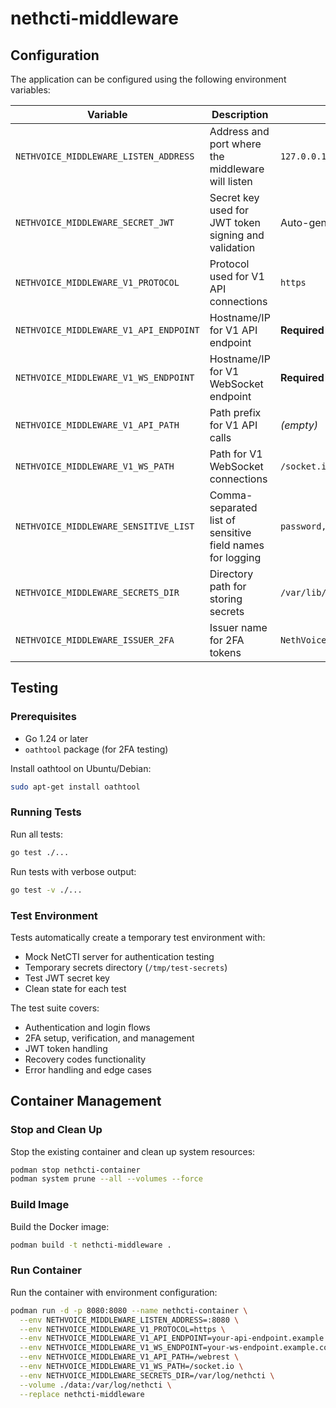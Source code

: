 # nethcti-middleware

## Configuration

The application can be configured using the following environment variables:

| Variable | Description | Default Value |
|----------|-------------|---------------|
| `NETHVOICE_MIDDLEWARE_LISTEN_ADDRESS` | Address and port where the middleware will listen | `127.0.0.1:8080` |
| `NETHVOICE_MIDDLEWARE_SECRET_JWT` | Secret key used for JWT token signing and validation | Auto-generated UUID |
| `NETHVOICE_MIDDLEWARE_V1_PROTOCOL` | Protocol used for V1 API connections | `https` |
| `NETHVOICE_MIDDLEWARE_V1_API_ENDPOINT` | Hostname/IP for V1 API endpoint | **Required** |
| `NETHVOICE_MIDDLEWARE_V1_WS_ENDPOINT` | Hostname/IP for V1 WebSocket endpoint | **Required** |
| `NETHVOICE_MIDDLEWARE_V1_API_PATH` | Path prefix for V1 API calls | _(empty)_ |
| `NETHVOICE_MIDDLEWARE_V1_WS_PATH` | Path for V1 WebSocket connections | `/socket.io` |
| `NETHVOICE_MIDDLEWARE_SENSITIVE_LIST` | Comma-separated list of sensitive field names for logging | `password,secret,token,passphrase,private,key` |
| `NETHVOICE_MIDDLEWARE_SECRETS_DIR` | Directory path for storing secrets | `/var/lib/whale/secrets` |
| `NETHVOICE_MIDDLEWARE_ISSUER_2FA` | Issuer name for 2FA tokens | `NethVoice` |

## Testing

### Prerequisites

- Go 1.24 or later
- `oathtool` package (for 2FA testing)

Install oathtool on Ubuntu/Debian:
```bash
sudo apt-get install oathtool
```

### Running Tests

Run all tests:
```bash
go test ./...
```

Run tests with verbose output:
```bash
go test -v ./...
```

### Test Environment

Tests automatically create a temporary test environment with:
- Mock NetCTI server for authentication testing
- Temporary secrets directory (`/tmp/test-secrets`)
- Test JWT secret key
- Clean state for each test

The test suite covers:
- Authentication and login flows
- 2FA setup, verification, and management
- JWT token handling
- Recovery codes functionality
- Error handling and edge cases

## Container Management

### Stop and Clean Up

Stop the existing container and clean up system resources:

```bash
podman stop nethcti-container
podman system prune --all --volumes --force
```

### Build Image

Build the Docker image:

```bash
podman build -t nethcti-middleware .
```

### Run Container

Run the container with environment configuration:

```bash
podman run -d -p 8080:8080 --name nethcti-container \
  --env NETHVOICE_MIDDLEWARE_LISTEN_ADDRESS=:8080 \
  --env NETHVOICE_MIDDLEWARE_V1_PROTOCOL=https \
  --env NETHVOICE_MIDDLEWARE_V1_API_ENDPOINT=your-api-endpoint.example.com \
  --env NETHVOICE_MIDDLEWARE_V1_WS_ENDPOINT=your-ws-endpoint.example.com \
  --env NETHVOICE_MIDDLEWARE_V1_API_PATH=/webrest \
  --env NETHVOICE_MIDDLEWARE_V1_WS_PATH=/socket.io \
  --env NETHVOICE_MIDDLEWARE_SECRETS_DIR=/var/log/nethcti \
  --volume ./data:/var/log/nethcti \
  --replace nethcti-middleware
```

